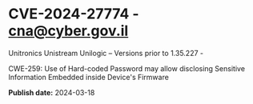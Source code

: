 # CVE-2024-27774 - cna@cyber.gov.il


Unitronics Unistream Unilogic – Versions prior to 1.35.227 -

CWE-259: Use of Hard-coded Password may allow disclosing Sensitive Information Embedded inside Device's Firmware



**Publish date:** 2024-03-18
